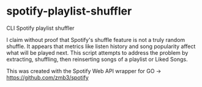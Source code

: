 # spotify-playlist-shuffler
CLI Spotify playlist shuffler 

I claim without proof that Spotify's shuffle feature is not a truly random shuffle. It appears that metrics like listen history and song popularity affect what will be played next. This script attempts to address the problem by extracting, shuffling, then reinserting songs of a playlist or Liked Songs.

This was created with the Spotify Web API wrapper for GO -> https://github.com/zmb3/spotify
